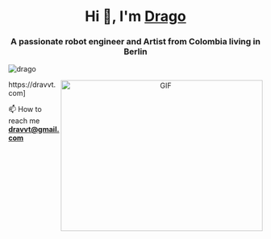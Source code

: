 <h1 align="center">Hi 👋, I'm <a href="https://github.com/dragon90o/" target="blank">
    Drago</a></h1>
<h3 align="center">A passionate robot engineer and Artist from Colombia living in Berlin </h3>
<p align="left"> <img src="https://img.shields.io/badge/Artist-Robot%20engineer-purple"
        " alt="drago" /></a> </p>

 <a target="_blank" align="center">
      <img align="right" top="500" height="300" width="400" alt="GIF" src="[[https://media.giphy.com/media/qgQUggAC3Pfv687qPC/giphy.gif]
    </a>
    
🔭 I’m currently looking for a job 🤓 in tech new in the field 👶🏽
    
🧠 I’m currently Working on a website.

🌱 I’m currently learning Reflex module in python.
    
 📝 I regularly write articles on [https://dravvt.com]
 
📫 How to reach me **dravvt@gmail.com**
